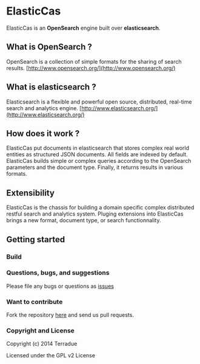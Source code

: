 # ElasticCas

ElasticCas is an **OpenSearch** engine built over **elasticsearch**.

## What is OpenSearch ?

OpenSearch is a collection of simple formats for the sharing of search results. [http://www.opensearch.org/](http://www.opensearch.org/) 

## What is elasticsearch ?

Elasticsearch is a flexible and powerful open source, distributed, real-time search and analytics engine. [http://www.elasticsearch.org/](http://www.elasticsearch.org/)

## How does it work ?

ElasticCas put documents in elasticsearch that stores complex real world entities as structured JSON documents. All fields are indexed by default. ElasticCas builds simple or complex queries according to the OpenSearch parameters and the document type. Finally, it returns results in various formats.

## Extensibility

ElasticCas is the chassis for building a domain specific complex distributed restful search and analytics system.
Pluging extensions into ElasticCas brings a new format, document type, or search functionnality.

## Getting started


### Build


### Questions, bugs, and suggestions

Please file any bugs or questions as [issues](https://github.com/Terradue/DotNetElasticCas/issues/new) 

### Want to contribute

Fork the repository [here](https://github.com/Terradue/DotNetElasticCas/fork) and send us pull requests.

### Copyright and License

Copyright (c) 2014 Terradue

Licensed under the GPL v2 License
